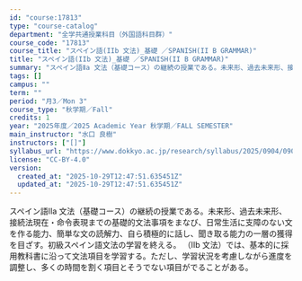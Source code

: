 ```yaml
---
id: "course:17813"
type: "course-catalog"
department: "全学共通授業科目（外国語科目群）"
course_code: "17813"
course_title: "スペイン語(IIb 文法)_基礎 ／SPANISH(II B GRAMMAR)"
title: "スペイン語(IIb 文法)_基礎 ／SPANISH(II B GRAMMAR)"
summary: "スペイン語Ⅱa 文法（基礎コース）の継続の授業である。未来形、過去未来形、接続法現在・命令表現までの基礎的文法事項をまなび、日常生活に支障のない文を作る能力、簡単な文の読解力、自ら積極的に話し、聞き取る能力の一層の獲得を目ざす。初級スペイン…"
tags: []
campus: ""
term: ""
period: "月3／Mon 3"
course_type: "秋学期／Fall"
credits: 1
year: "2025年度／2025 Academic Year 秋学期／FALL SEMESTER"
main_instructor: "水口 良樹"
instructors: ["[]"]
syllabus_url: "https://www.dokkyo.ac.jp/research/syllabus/2025/0904/0904_17813_ja_JP.html"
license: "CC-BY-4.0"
version:
  created_at: "2025-10-29T12:47:51.635451Z"
  updated_at: "2025-10-29T12:47:51.635451Z"
---
```

スペイン語Ⅱa 文法（基礎コース）の継続の授業である。未来形、過去未来形、接続法現在・命令表現までの基礎的文法事項をまなび、日常生活に支障のない文を作る能力、簡単な文の読解力、自ら積極的に話し、聞き取る能力の一層の獲得を目ざす。初級スペイン語文法の学習を終える。 （Ⅱb 文法）では、基本的に採用教科書に沿って文法項目を学習する。ただし、学習状況を考慮しながら進度を調整し、多くの時間を割く項目とそうでない項目がでることがある。

